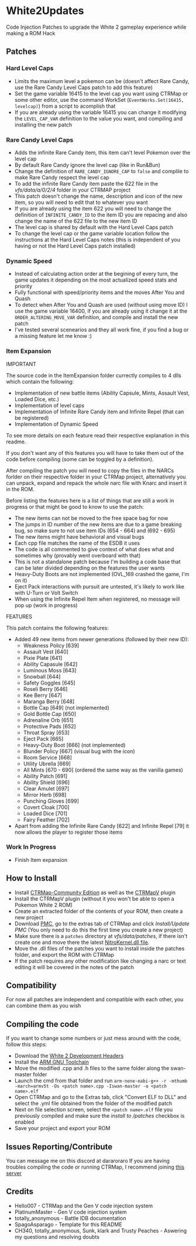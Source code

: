 # White2Updates
Code Injection Patches to upgrade the White 2 gameplay experience while making a ROM Hack

## Patches
### Hard Level Caps
  - Limits the maximum level a pokemon can be (doesn't affect Rare Candy, use the Rare Candy Level Caps patch to add this feature)
  - Set the game variable 16415 to the level cap you want using CTRMap or some other editor, use the command WorkSet (```EventWorks.Set(16415, levelcap)```) from a script to acomplish that
  - If you are already using the variable 16415 you can change it modifying the ```LEVEL_CAP_VAR``` definition to the value you want, and compiling and installing the new patch
### Rare Candy Level Caps
  - Adds the infinite Rare Candy item, this item can't level Pokemon over the level cap
  - By default Rare Candy ignore the level cap (like in Run&Bun)
  - Change the definition of ```RARE_CANDY_IGNORE_CAP``` to ```false``` and complile to make Rare Candy respect the level cap
  - To add the infinite Rare Candy item paste the 622 file in the *vfs/data/a/0/2/4* folder in your CTRMAP project
  - This patch doesn't change the name, description and icon of the new item, so you will need to edit that to whatever you want
  - If you are already using the item 622 you will need to change the definition of ```INFINITE_CANDY_ID``` to the item ID you are repacing and also change the name of the 622 file to the new item ID
  - The level cap is shared by default with the Hard Level Caps patch
  - To change the level cap or the game variable location follow the instructions at the Hard Level Caps notes (this is independent of you having or not the Hard Level Caps patch installed)
### Dynamic Speed
  - Instead of calculating action order at the begining of every turn, the game updates it depending on the most actualized speed stats and priority
  - Fully functional with speed/priority items and the moves After You and Quash
  - To detect when After You and Quash are used (without using move ID) I use the game variable 16400, if you are already using it change it at the ```ORDER_ALTERING_MOVE_VAR``` definition, and compile and install the new patch
  - I've tested several scenearios and they all work fine, if you find a bug or a missing feature let me know :)
### Item Expansion
IMPORTANT 

The source code in the ItemExpansion folder currectly compiles to 4 dlls which contain the following:
  - Implementation of new battle items (Ability Capsule, Mints, Assault Vest, Loaded Dice, etc.)
  - Implementation of level caps
  - Implementation of Infinite Rare Candy item and Infinite Repel (that can be registered)
  - Implementation of Dynamic Speed

To see more details on each feature read their respective explanation in this readme.

If you don't want any of this features you will have to take them out of the code before compiling (some can be toggled by a definition).

After compiling the patch you will need to copy the files in the NARCs forlder on their respective folder in your CTRMap project, alternatively you can unpack, expand and repack the whole narc file with Knarc and insert it in the ROM.

Before listing the features here is a list of things that are still a work in progress or that might be good to know to use the patch:
  - The new items can not be moved to the free space bag for now
  - The jumps in ID number of the new items are due to a game breaking bug, so make sure to not use item IDs (654 - 664) and (692 - 695)
  - The new items might have behavioral and visual bugs
  - Each cpp file matches the name of the ESDB it uses
  - The code is all commented to give context of what does what and sometimes why (provably went overboard with that)
  - This is not a standalone patch because I'm building a code base that can be later divided depending on the features the user wants
  - Heavy-Duty Boots are not implemented (OVL_169 crashed the game, I'm on it)
  - Eject Pack interactions with pursuit are untested, it's likely to work like with U-Turn or Volt Switch
  - When using the Infinite Repel Item when registered, no message will pop up (work in progress)

FEATURES

This patch contains the following features:
  - Added 49 new items from newer generations (followed by their new ID):
    - Weakness Policy [639]
    - Assault Vest [640]
    - Pixie Plate [641]
    - Ability Capasule [642]
    - Luminous Moss [643]
    - Snowball [644]
    - Safety Goggles [645]
    - Roseli Berry [646]
    - Kee Berry [647]
    - Maranga Berry [648]
    - Bottle Cap [649] (not implemented)
    - Gold Bottle Cap [650]
    - Adrenaline Orb [651]
    - Protective Pads [652]
    - Throat Spray [653]
    - Eject Pack [665]
    - Heavy-Duty Boot [666] (not implemented)
    - Blunder Policy [667] (visual bug with the icon)
    - Room Service [668]
    - Utility Ubrella [669]
    - All Mints [670 - 690] (ordered the same way as the vanilla games)
    - Ability Patch [691]
    - Ability Shield [696]
    - Clear Amulet [697]
    - Mirror Herb [698]
    - Punching Gloves [699]
    - Covert Cloak [700]
    - Loaded Dice [701]
    - Fairy Feather [702]
  - Apart from adding the Infinite Rare Candy [622] and Infinite Repel [79] it now allows the player to register those items

### Work In Progress
  - Finish Item expansion

## How to Install
  - Install [CTRMap-Community Edition](https://github.com/kingdom-of-ds-hacking/CTRMap-CE) as well as the [CTRMapV](https://github.com/kingdom-of-ds-hacking/CTRMapV) plugin
  - Install the CTRMapV plugin (without it you won't be able to open a Pokemon White 2 ROM)
  - Create an extracted folder of the contents of your ROM, then create a new project
  - Download [PMC](https://github.com/kingdom-of-ds-hacking/PMC), go to the extras tab of CTRMap and click *Install/Update PMC* (You only need to do this the first time you create a new project)
  - Make sure there is a `patches` directory at *vfs/data/patches*, if there isn't create one and move there the latest [NitroKernel.dll file](https://github.com/HelloOO7/NitroKernel/releases).
  - Move the .dll files of the patches you want to install inside the patches folder, and export the ROM with CTRMap
  - If the patch requires any other modification like changing a narc or text editing it will be covered in the notes of the patch

## Compatibility
For now all patches are independent and compatible with each other, you can combine them as you wish

## Compiling the code
If you want to change some numbers or just mess around with the code, follow this steps:
  - Download the [White 2 Development Headers](https://github.com/kingdom-of-ds-hacking/swan)
  - Install the [ARM GNU Toolchain](https://developer.arm.com/downloads/-/arm-gnu-toolchain-downloads)
  - Move the modified .cpp and .h files to the same folder along the swan-master folder
  - Launch the cmd from that folder and run `arm-none-eabi-g++ -r -mthumb -march=armv5t -Os <patch name>.cpp -Iswan-master -o <patch name>.elf`
  - Open CTRMap and go to the Extras tab, click "Convert ELF to DLL" and select the .yml file obtained from the folder of the modified patch
  - Next on file selection screen, select the `<patch name>.elf` file you previously compiled and make sure the *install to /patches* checkbox is enabled
  - Save your project and export your ROM

## Issues Reporting/Contribute
You can message me on this discord at dararoraro
If you are having troubles compiling the code or running CTRMap, I recommend joining [this server](https://discord.gg/zAtqJDW2jC)

## Credits
* Hello007 - CTRMap and the Gen V code injection system
* PlatinumMaster - Gen V code injection system
* totally_anonymous - Battle IDB documentation
* SpagoAsparago - Template for this README
* CH340, totally_anonymous, Sunk, klark and Trusty Peaches - Aswering my questions and resolving doubts
